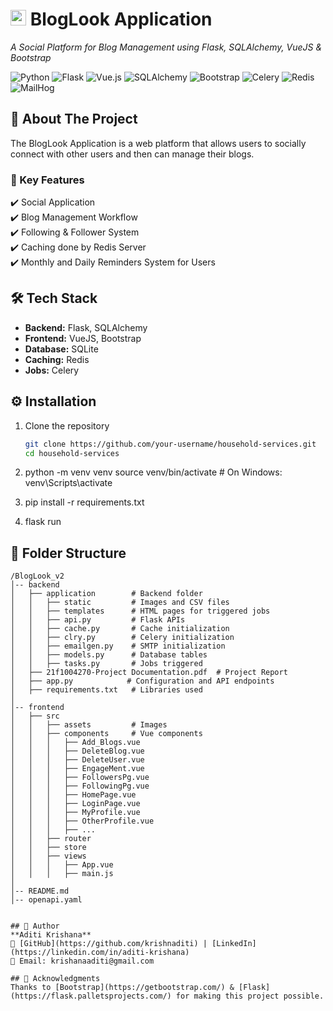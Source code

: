 # <img src="https://img.icons8.com/ios-filled/50/000000/blog.png" width="25"/> BlogLook Application
 
_A Social Platform for Blog Management using Flask, SQLAlchemy, VueJS & Bootstrap_  

![Python](https://img.shields.io/badge/Python-3.8-blue)  ![Flask](https://img.shields.io/badge/Flask-2.0-blue)  ![Vue.js](https://img.shields.io/badge/Vue.js-3.0-42b883?logo=vue.js)  ![SQLAlchemy](https://img.shields.io/badge/SQLAlchemy-1.4-green)  ![Bootstrap](https://img.shields.io/badge/Bootstrap-5.0-purple?logo=bootstrap)  ![Celery](https://img.shields.io/badge/Celery-5.2-green?logo=celery)  ![Redis](https://img.shields.io/badge/Redis-7.0-red?logo=redis)  ![MailHog](https://img.shields.io/badge/MailHog-Email%20Testing-orange)

## 📌 About The Project  
The BlogLook Application is a web platform that allows users to socially connect with other users and then can manage their blogs. 

### 🔹 Key Features  
✔️ Social Application  
✔️ Blog Management Workflow  
✔️ Following & Follower System  
✔️ Caching done by Redis Server  
✔️ Monthly and Daily Reminders System for Users  

## 🛠️ Tech Stack  
- **Backend:** Flask, SQLAlchemy  
- **Frontend:** VueJS, Bootstrap  
- **Database:** SQLite  
- **Caching:** Redis
- **Jobs:** Celery  

## ⚙️ Installation  
1. Clone the repository  
   ```sh
   git clone https://github.com/your-username/household-services.git
   cd household-services

2. python -m venv venv
source venv/bin/activate  # On Windows: venv\Scripts\activate

3. pip install -r requirements.txt

4. flask run

## 📂 Folder Structure  


```plaintext
/BlogLook_v2
│-- backend
│   ├── application        # Backend folder
│   │   ├── static         # Images and CSV files
│   │   ├── templates      # HTML pages for triggered jobs
│   │   ├── api.py         # Flask APIs
│   │   ├── cache.py       # Cache initialization
│   │   ├── clry.py        # Celery initialization
│   │   ├── emailgen.py    # SMTP initialization
│   │   ├── models.py      # Database tables
│   │   ├── tasks.py       # Jobs triggered
│   ├── 21f1004270-Project Documentation.pdf  # Project Report
│   ├── app.py            # Configuration and API endpoints
│   ├── requirements.txt   # Libraries used
│
│-- frontend
│   ├── src
│   │   ├── assets         # Images
│   │   ├── components     # Vue components
│   │   │   ├── Add_Blogs.vue
│   │   │   ├── DeleteBlog.vue
│   │   │   ├── DeleteUser.vue
│   │   │   ├── EngageMent.vue
│   │   │   ├── FollowersPg.vue
│   │   │   ├── FollowingPg.vue
│   │   │   ├── HomePage.vue
│   │   │   ├── LoginPage.vue
│   │   │   ├── MyProfile.vue
│   │   │   ├── OtherProfile.vue
│   │   │   ├── ...
│   │   ├── router
│   │   ├── store
│   │   ├── views
│   │   │   ├── App.vue
│   │   │   ├── main.js
│
│-- README.md
│-- openapi.yaml


## 👤 Author  
**Aditi Krishana**  
🔗 [GitHub](https://github.com/krishnaditi) | [LinkedIn](https://linkedin.com/in/aditi-krishana)  
📧 Email: krishanaaditi@gmail.com  

## 🎉 Acknowledgments  
Thanks to [Bootstrap](https://getbootstrap.com/) & [Flask](https://flask.palletsprojects.com/) for making this project possible.

